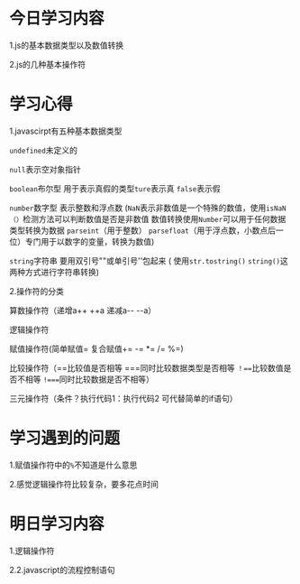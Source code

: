 # 今日学习内容

1.js的基本数据类型以及数值转换

2.js的几种基本操作符

# 学习心得

1.javascirpt有五种基本数据类型

`undefined`未定义的
  
  `null`表示空对象指针
  
  `boolean`布尔型 用于表示真假的类型`ture`表示真 `false`表示假
  
  `number`数字型 表示整数和浮点数
  (`NaN`表示非数值是一个特殊的数值，使用`isNaN（）`检测方法可以判断数值是否是非数值
  数值转换使用`Number`可以用于任何数据类型转换为数据 
  `parseint`（用于整数） `parsefloat`（用于浮点数，小数点后一位）专门用于以数字的变量，转换为数值)
  
 `string`字符串 要用双引号""或单引号''包起来
( 使用`str.tostring()` `string()`这两种方式进行字符串转换)
 
 
 2.操作符的分类
 
 算数操作符（递增a++ ++a 递减a-- --a）
 
 逻辑操作符
 
 赋值操作符(简单赋值= 复合赋值+= -=  *= /= %=)
 
 比较操作符（==比较值是否相等 ===同时比较数据类型是否相等  `！==`比较数值是否不相等 `!===`同时比较数据是否不相等）
 
 三元操作符（条件？执行代码1：执行代码2 可代替简单的if语句）
 
 # 学习遇到的问题
 
 1.赋值操作符中的`%`不知道是什么意思
 
 2.感觉逻辑操作符比较复杂，要多花点时间
 
 # 明日学习内容
 
 1.逻辑操作符
 
 2.2.javascript的流程控制语句